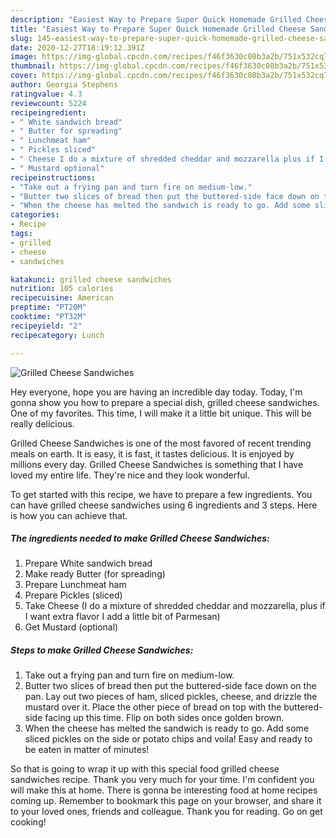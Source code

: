 ```yaml
---
description: "Easiest Way to Prepare Super Quick Homemade Grilled Cheese Sandwiches"
title: "Easiest Way to Prepare Super Quick Homemade Grilled Cheese Sandwiches"
slug: 145-easiest-way-to-prepare-super-quick-homemade-grilled-cheese-sandwiches
date: 2020-12-27T18:19:12.391Z
image: https://img-global.cpcdn.com/recipes/f46f3630c08b3a2b/751x532cq70/grilled-cheese-sandwiches-recipe-main-photo.jpg
thumbnail: https://img-global.cpcdn.com/recipes/f46f3630c08b3a2b/751x532cq70/grilled-cheese-sandwiches-recipe-main-photo.jpg
cover: https://img-global.cpcdn.com/recipes/f46f3630c08b3a2b/751x532cq70/grilled-cheese-sandwiches-recipe-main-photo.jpg
author: Georgia Stephens
ratingvalue: 4.3
reviewcount: 5224
recipeingredient:
- " White sandwich bread"
- " Butter for spreading"
- " Lunchmeat ham"
- " Pickles sliced"
- " Cheese I do a mixture of shredded cheddar and mozzarella plus if I want extra flavor I add a little bit of Parmesan"
- " Mustard optional"
recipeinstructions:
- "Take out a frying pan and turn fire on medium-low."
- "Butter two slices of bread then put the buttered-side face down on the pan. Lay out two pieces of ham, sliced pickles, cheese, and drizzle the mustard over it. Place the other piece of bread on top with the buttered-side facing up this time. Flip on both sides once golden brown."
- "When the cheese has melted the sandwich is ready to go. Add some sliced pickles on the side or potato chips and voila! Easy and ready to be eaten in matter of minutes!"
categories:
- Recipe
tags:
- grilled
- cheese
- sandwiches

katakunci: grilled cheese sandwiches 
nutrition: 105 calories
recipecuisine: American
preptime: "PT20M"
cooktime: "PT32M"
recipeyield: "2"
recipecategory: Lunch

---
```



![Grilled Cheese Sandwiches](https://img-global.cpcdn.com/recipes/f46f3630c08b3a2b/751x532cq70/grilled-cheese-sandwiches-recipe-main-photo.jpg)

Hey everyone, hope you are having an incredible day today. Today, I'm gonna show you how to prepare a special dish, grilled cheese sandwiches. One of my favorites. This time, I will make it a little bit unique. This will be really delicious.



Grilled Cheese Sandwiches is one of the most favored of recent trending meals on earth. It is easy, it is fast, it tastes delicious. It is enjoyed by millions every day. Grilled Cheese Sandwiches is something that I have loved my entire life. They're nice and they look wonderful.


To get started with this recipe, we have to prepare a few ingredients. You can have grilled cheese sandwiches using 6 ingredients and 3 steps. Here is how you can achieve that.

<!--inarticleads1-->

##### The ingredients needed to make Grilled Cheese Sandwiches:

1. Prepare  White sandwich bread
1. Make ready  Butter (for spreading)
1. Prepare  Lunchmeat ham
1. Prepare  Pickles (sliced)
1. Take  Cheese (I do a mixture of shredded cheddar and mozzarella, plus if I want extra flavor I add a little bit of Parmesan)
1. Get  Mustard (optional)




<!--inarticleads2-->

##### Steps to make Grilled Cheese Sandwiches:

1. Take out a frying pan and turn fire on medium-low.
1. Butter two slices of bread then put the buttered-side face down on the pan. Lay out two pieces of ham, sliced pickles, cheese, and drizzle the mustard over it. Place the other piece of bread on top with the buttered-side facing up this time. Flip on both sides once golden brown.
1. When the cheese has melted the sandwich is ready to go. Add some sliced pickles on the side or potato chips and voila! Easy and ready to be eaten in matter of minutes!




So that is going to wrap it up with this special food grilled cheese sandwiches recipe. Thank you very much for your time. I'm confident you will make this at home. There is gonna be interesting food at home recipes coming up. Remember to bookmark this page on your browser, and share it to your loved ones, friends and colleague. Thank you for reading. Go on get cooking!
